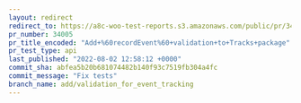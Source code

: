 ```yaml
---
layout: redirect
redirect_to: https://a8c-woo-test-reports.s3.amazonaws.com/public/pr/34005/api/index.html
pr_number: 34005
pr_title_encoded: "Add+%60recordEvent%60+validation+to+Tracks+package"
pr_test_type: api
last_published: "2022-08-02 12:58:12 +0000"
commit_sha: abfea5b20b681074482b140f93c7519fb304a4fc
commit_message: "Fix tests"
branch_name: add/validation_for_event_tracking
---
```

